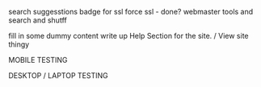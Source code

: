 search suggesstions
badge for ssl
force ssl - done?
webmaster tools and search and shutff

fill in some dummy content
write up Help Section for the site. / View site thingy

MOBILE TESTING


DESKTOP / LAPTOP TESTING